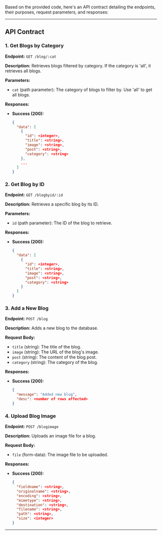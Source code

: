 Based on the provided code, here's an API contract detailing the endpoints, their purposes, request parameters, and responses:

---

## API Contract

### 1. Get Blogs by Category

**Endpoint:** `GET /blog/:cat`

**Description:** Retrieves blogs filtered by category. If the category is 'all', it retrieves all blogs.

**Parameters:**
- `cat` (path parameter): The category of blogs to filter by. Use 'all' to get all blogs.

**Responses:**
- **Success (200):**
  ```json
  {
    "data": [
      {
        "id": <integer>,
        "title": <string>,
        "image": <string>,
        "post": <string>,
        "category": <string>
      },
      ...
    ]
  }
  ```

### 2. Get Blog by ID

**Endpoint:** `GET /blogbyid/:id`

**Description:** Retrieves a specific blog by its ID.

**Parameters:**
- `id` (path parameter): The ID of the blog to retrieve.

**Responses:**
- **Success (200):**
  ```json
  {
    "data": [
      {
        "id": <integer>,
        "title": <string>,
        "image": <string>,
        "post": <string>,
        "category": <string>
      }
    ]
  }
  ```

### 3. Add a New Blog

**Endpoint:** `POST /blog`

**Description:** Adds a new blog to the database.

**Request Body:**
- `title` (string): The title of the blog.
- `image` (string): The URL of the blog's image.
- `post` (string): The content of the blog post.
- `category` (string): The category of the blog.

**Responses:**
- **Success (200):**
  ```json
  {
    "message": "Added new blog",
    "desc": <number of rows affected>
  }
  ```

### 4. Upload Blog Image

**Endpoint:** `POST /blogimage`

**Description:** Uploads an image file for a blog.

**Request Body:**
- `file` (form-data): The image file to be uploaded.

**Responses:**
- **Success (200):**
  ```json
  {
    "fieldname": <string>,
    "originalname": <string>,
    "encoding": <string>,
    "mimetype": <string>,
    "destination": <string>,
    "filename": <string>,
    "path": <string>,
    "size": <integer>
  }
  ```

---